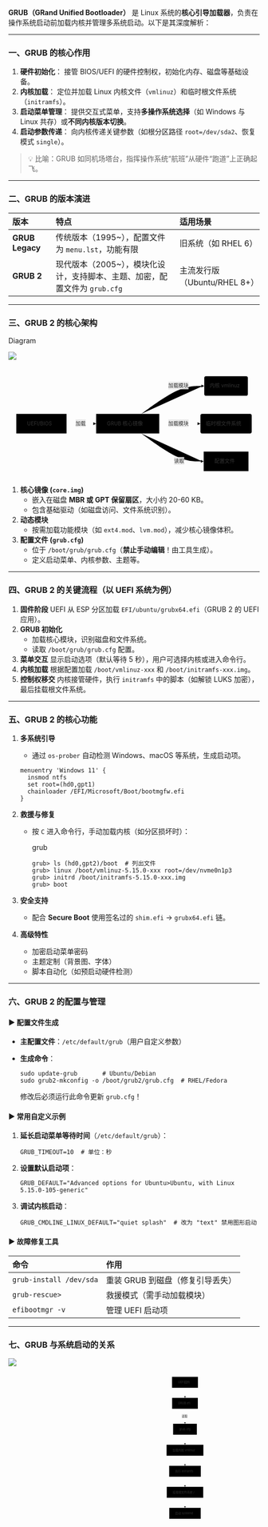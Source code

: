 **GRUB（GRand Unified Bootloader）** 是 Linux 系统的**核心引导加载器**，负责在操作系统启动前加载内核并管理多系统启动。以下是其深度解析：

------

### **一、GRUB 的核心作用**

1. **硬件初始化**：
   接管 BIOS/UEFI 的硬件控制权，初始化内存、磁盘等基础设备。
2. **内核加载**：
   定位并加载 Linux 内核文件（`vmlinuz`）和临时根文件系统（`initramfs`）。
3. **启动菜单管理**：
   提供交互式菜单，支持**多操作系统选择**（如 Windows 与 Linux 共存）或**不同内核版本切换**。
4. **启动参数传递**：
   向内核传递关键参数（如根分区路径 `root=/dev/sda2`、恢复模式 `single`）。

> 💡 比喻：GRUB 如同机场塔台，指挥操作系统“航班”从硬件“跑道”上正确起飞。

------

### **二、GRUB 的版本演进**

| **版本**        | 特点                                                         | 适用场景                     |
| :-------------- | :----------------------------------------------------------- | :--------------------------- |
| **GRUB Legacy** | 传统版本（1995~），配置文件为 `menu.lst`，功能有限           | 旧系统（如 RHEL 6）          |
| **GRUB 2**      | 现代版本（2005~），模块化设计，支持脚本、主题、加密，配置文件为 `grub.cfg` | 主流发行版（Ubuntu/RHEL 8+） |

------

### **三、GRUB 2 的核心架构**

Diagram

![](./grub1.png)

<svg role="graphics-document document" viewBox="-13.9 -13.9 695.5999877929687 305.79999999999995" class="flowchart mermaid-svg" xmlns="http://www.w3.org/2000/svg" width="100%" id="mermaid-svg-19" height="100%" style="max-width: 100%; transform-origin: 0px 0px; user-select: none; transform: translate(0px, 2.85651px) scale(1);"><g><marker orient="auto" markerHeight="8" markerWidth="8" markerUnits="userSpaceOnUse" refY="5" refX="5" viewBox="0 0 10 10" class="marker flowchart-v2" id="mermaid-svg-19_flowchart-v2-pointEnd"><path style="stroke-width: 1; stroke-dasharray: 1, 0;" class="arrowMarkerPath" d="M 0 0 L 10 5 L 0 10 z"></path></marker><marker orient="auto" markerHeight="8" markerWidth="8" markerUnits="userSpaceOnUse" refY="5" refX="4.5" viewBox="0 0 10 10" class="marker flowchart-v2" id="mermaid-svg-19_flowchart-v2-pointStart"><path style="stroke-width: 1; stroke-dasharray: 1, 0;" class="arrowMarkerPath" d="M 0 5 L 10 10 L 10 0 z"></path></marker><marker orient="auto" markerHeight="11" markerWidth="11" markerUnits="userSpaceOnUse" refY="5" refX="11" viewBox="0 0 10 10" class="marker flowchart-v2" id="mermaid-svg-19_flowchart-v2-circleEnd"><circle style="stroke-width: 1; stroke-dasharray: 1, 0;" class="arrowMarkerPath" r="5" cy="5" cx="5"></circle></marker><marker orient="auto" markerHeight="11" markerWidth="11" markerUnits="userSpaceOnUse" refY="5" refX="-1" viewBox="0 0 10 10" class="marker flowchart-v2" id="mermaid-svg-19_flowchart-v2-circleStart"><circle style="stroke-width: 1; stroke-dasharray: 1, 0;" class="arrowMarkerPath" r="5" cy="5" cx="5"></circle></marker><marker orient="auto" markerHeight="11" markerWidth="11" markerUnits="userSpaceOnUse" refY="5.2" refX="12" viewBox="0 0 11 11" class="marker cross flowchart-v2" id="mermaid-svg-19_flowchart-v2-crossEnd"><path style="stroke-width: 2; stroke-dasharray: 1, 0;" class="arrowMarkerPath" d="M 1,1 l 9,9 M 10,1 l -9,9"></path></marker><marker orient="auto" markerHeight="11" markerWidth="11" markerUnits="userSpaceOnUse" refY="5.2" refX="-1" viewBox="0 0 11 11" class="marker cross flowchart-v2" id="mermaid-svg-19_flowchart-v2-crossStart"><path style="stroke-width: 2; stroke-dasharray: 1, 0;" class="arrowMarkerPath" d="M 1,1 l 9,9 M 10,1 l -9,9"></path></marker><g class="root"><g class="clusters"></g><g class="edgePaths"><path marker-end="url(#mermaid-svg-19_flowchart-v2-pointEnd)" style="" class="edge-thickness-normal edge-pattern-solid edge-thickness-normal edge-pattern-solid flowchart-link" id="L_UEFI/BIOS_core.img_0" d="M147.125,139L153.958,139C160.792,139,174.458,139,187.458,139C200.458,139,212.792,139,218.958,139L225.125,139"></path><path marker-end="url(#mermaid-svg-19_flowchart-v2-pointEnd)" style="" class="edge-thickness-normal edge-pattern-solid edge-thickness-normal edge-pattern-solid flowchart-link" id="L_core.img_kernel_0" d="M353.935,112L371.746,99.167C389.556,86.333,425.178,60.667,453.599,47.833C482.019,35,503.238,35,513.847,35L524.456,35"></path><path marker-end="url(#mermaid-svg-19_flowchart-v2-pointEnd)" style="" class="edge-thickness-normal edge-pattern-solid edge-thickness-normal edge-pattern-solid flowchart-link" id="L_core.img_initramfs_0" d="M403.8,139L413.3,139C422.8,139,441.8,139,460.133,139C478.467,139,496.133,139,504.967,139L513.8,139"></path><path marker-end="url(#mermaid-svg-19_flowchart-v2-pointEnd)" style="" class="edge-thickness-normal edge-pattern-solid edge-thickness-normal edge-pattern-solid flowchart-link" id="L_core.img_grub.cfg_0" d="M353.935,166L371.746,178.833C389.556,191.667,425.178,217.333,453.322,230.167C481.467,243,502.133,243,512.467,243L522.8,243"></path></g><g class="edgeLabels"><g transform="translate(188.125, 139)" class="edgeLabel"><g transform="translate(-16, -12)" class="label"><foreignObject height="24" width="32"><div class="labelBkg" xmlns="http://www.w3.org/1999/xhtml" style="background-color: rgba(232, 232, 232, 0.5); display: table-cell; white-space: nowrap; line-height: 1.5; max-width: 200px; text-align: center;"><span class="edgeLabel" style="fill: rgb(51, 51, 51); color: rgb(51, 51, 51); background-color: rgba(232, 232, 232, 0.8); text-align: center;"><p style="margin: 0px; background-color: rgba(232, 232, 232, 0.8);">加载</p></span></div></foreignObject></g></g><g transform="translate(460.8000030517578, 35)" class="edgeLabel"><g transform="translate(-32, -12)" class="label"><foreignObject height="24" width="64"><div class="labelBkg" xmlns="http://www.w3.org/1999/xhtml" style="background-color: rgba(232, 232, 232, 0.5); display: table-cell; white-space: nowrap; line-height: 1.5; max-width: 200px; text-align: center;"><span class="edgeLabel" style="fill: rgb(51, 51, 51); color: rgb(51, 51, 51); background-color: rgba(232, 232, 232, 0.8); text-align: center;"><p style="margin: 0px; background-color: rgba(232, 232, 232, 0.8);">加载模块</p></span></div></foreignObject></g></g><g transform="translate(460.8000030517578, 139)" class="edgeLabel"><g transform="translate(-32, -12)" class="label"><foreignObject height="24" width="64"><div class="labelBkg" xmlns="http://www.w3.org/1999/xhtml" style="background-color: rgba(232, 232, 232, 0.5); display: table-cell; white-space: nowrap; line-height: 1.5; max-width: 200px; text-align: center;"><span class="edgeLabel" style="fill: rgb(51, 51, 51); color: rgb(51, 51, 51); background-color: rgba(232, 232, 232, 0.8); text-align: center;"><p style="margin: 0px; background-color: rgba(232, 232, 232, 0.8);">加载模块</p></span></div></foreignObject></g></g><g transform="translate(460.8000030517578, 243)" class="edgeLabel"><g transform="translate(-16, -12)" class="label"><foreignObject height="24" width="32"><div class="labelBkg" xmlns="http://www.w3.org/1999/xhtml" style="background-color: rgba(232, 232, 232, 0.5); display: table-cell; white-space: nowrap; line-height: 1.5; max-width: 200px; text-align: center;"><span class="edgeLabel" style="fill: rgb(51, 51, 51); color: rgb(51, 51, 51); background-color: rgba(232, 232, 232, 0.8); text-align: center;"><p style="margin: 0px; background-color: rgba(232, 232, 232, 0.8);">读取</p></span></div></foreignObject></g></g></g><g class="nodes"><g transform="translate(77.5625, 139)" id="flowchart-UEFI/BIOS-0" class="node default"><rect height="54" width="139.125" y="-27" x="-69.5625" style="" class="basic label-container"></rect><g transform="translate(-39.5625, -12)" style="" class="label"><rect></rect><foreignObject height="24" width="79.125"><div xmlns="http://www.w3.org/1999/xhtml" style="display: table-cell; white-space: nowrap; line-height: 1.5; max-width: 200px; text-align: center;"><span class="nodeLabel" style="fill: rgb(51, 51, 51); color: rgb(51, 51, 51);"><p style="margin: 0px;">UEFI/BIOS</p></span></div></foreignObject></g></g><g transform="translate(316.4625015258789, 139)" id="flowchart-core.img-1" class="node default"><rect height="54" width="174.6750030517578" y="-27" x="-87.3375015258789" style="" class="basic label-container"></rect><g transform="translate(-57.337501525878906, -12)" style="" class="label"><rect></rect><foreignObject height="24" width="114.67500305175781"><div xmlns="http://www.w3.org/1999/xhtml" style="display: table-cell; white-space: nowrap; line-height: 1.5; max-width: 200px; text-align: center;"><span class="nodeLabel" style="fill: rgb(51, 51, 51); color: rgb(51, 51, 51);"><p style="margin: 0px;">GRUB 核心镜像</p></span></div></foreignObject></g></g><g transform="translate(588.8000030517578, 35)" id="flowchart-kernel-3" class="node default"><rect height="54" width="120.6875" y="-27" x="-60.34375" ry="5" rx="5" style="" class="basic label-container"></rect><g transform="translate(-45.34375, -12)" style="" class="label"><rect></rect><foreignObject height="24" width="90.6875"><div xmlns="http://www.w3.org/1999/xhtml" style="display: table-cell; white-space: nowrap; line-height: 1.5; max-width: 200px; text-align: center;"><span class="nodeLabel" style="fill: rgb(51, 51, 51); color: rgb(51, 51, 51);"><p style="margin: 0px;">内核 vmlinuz</p></span></div></foreignObject></g></g><g transform="translate(588.8000030517578, 139)" id="flowchart-initramfs-5" class="node default"><rect height="54" width="142" y="-27" x="-71" ry="5" rx="5" style="" class="basic label-container"></rect><g transform="translate(-56, -12)" style="" class="label"><rect></rect><foreignObject height="24" width="112"><div xmlns="http://www.w3.org/1999/xhtml" style="display: table-cell; white-space: nowrap; line-height: 1.5; max-width: 200px; text-align: center;"><span class="nodeLabel" style="fill: rgb(51, 51, 51); color: rgb(51, 51, 51);"><p style="margin: 0px;">临时根文件系统</p></span></div></foreignObject></g></g><g transform="translate(588.8000030517578, 243)" id="flowchart-grub.cfg-7" class="node default"><rect height="54" width="124" y="-27" x="-62" style="" class="basic label-container"></rect><g transform="translate(-32, -12)" style="" class="label"><rect></rect><foreignObject height="24" width="64"><div xmlns="http://www.w3.org/1999/xhtml" style="display: table-cell; white-space: nowrap; line-height: 1.5; max-width: 200px; text-align: center;"><span class="nodeLabel" style="fill: rgb(51, 51, 51); color: rgb(51, 51, 51);"><p style="margin: 0px;">配置文件</p></span></div></foreignObject></g></g></g></g></g></svg>

1. **核心镜像 (`core.img`)**
   - 嵌入在磁盘 **MBR 或 GPT 保留扇区**，大小约 20-60 KB。
   - 包含基础驱动（如磁盘访问、文件系统识别）。
2. **动态模块**
   - 按需加载功能模块（如 `ext4.mod`、`lvm.mod`），减少核心镜像体积。
3. **配置文件 (`grub.cfg`)**
   - 位于 `/boot/grub/grub.cfg`（**禁止手动编辑**！由工具生成）。
   - 定义启动菜单、内核参数、主题等。

------

### **四、GRUB 2 的关键流程（以 UEFI 系统为例）**

1. **固件阶段**
   UEFI 从 ESP 分区加载 `EFI/ubuntu/grubx64.efi`（GRUB 2 的 UEFI 应用）。
2. **GRUB 初始化**
   - 加载核心模块，识别磁盘和文件系统。
   - 读取 `/boot/grub/grub.cfg` 配置。
3. **菜单交互**
   显示启动选项（默认等待 5 秒），用户可选择内核或进入命令行。
4. **内核加载**
   根据配置加载 `/boot/vmlinuz-xxx` 和 `/boot/initramfs-xxx.img`。
5. **控制权移交**
   内核接管硬件，执行 `initramfs` 中的脚本（如解锁 LUKS 加密），最后挂载根文件系统。

------

### **五、GRUB 2 的核心功能**

1. **多系统引导**

   - 通过 `os-prober` 自动检测 Windows、macOS 等系统，生成启动项。

   ```
   menuentry 'Windows 11' {
     insmod ntfs
     set root=(hd0,gpt1)
     chainloader /EFI/Microsoft/Boot/bootmgfw.efi
   }
   ```

2. **救援与修复**

   - 按 `C` 进入命令行，手动加载内核（如分区损坏时）：

     grub

     ```
     grub> ls (hd0,gpt2)/boot  # 列出文件
     grub> linux /boot/vmlinuz-5.15.0-xxx root=/dev/nvme0n1p3
     grub> initrd /boot/initramfs-5.15.0-xxx.img
     grub> boot
     ```

3. **安全支持**

   - 配合 **Secure Boot** 使用签名过的 `shim.efi` → `grubx64.efi` 链。

4. **高级特性**

   - 加密启动菜单密码
   - 主题定制（背景图、字体）
   - 脚本自动化（如预启动硬件检测）

------

### **六、GRUB 2 的配置与管理**

#### ▶ **配置文件生成**

- **主配置文件**：`/etc/default/grub`（用户自定义参数）

- **生成命令**：

  ```
  sudo update-grub       # Ubuntu/Debian
  sudo grub2-mkconfig -o /boot/grub2/grub.cfg  # RHEL/Fedora
  ```

  修改后必须运行此命令更新 `grub.cfg`！

#### ▶ **常用自定义示例**

1. **延长启动菜单等待时间**（`/etc/default/grub`）：

   ```
   GRUB_TIMEOUT=10  # 单位：秒
   ```

2. **设置默认启动项**：

   ```
   GRUB_DEFAULT="Advanced options for Ubuntu>Ubuntu, with Linux 5.15.0-105-generic"
   ```

3. **调试内核启动**：

   ```
   GRUB_CMDLINE_LINUX_DEFAULT="quiet splash"  # 改为 "text" 禁用图形启动
   ```

#### ▶ **故障修复工具**

| **命令**                | 作用                             |
| :---------------------- | :------------------------------- |
| `grub-install /dev/sda` | 重装 GRUB 到磁盘（修复引导丢失） |
| `grub-rescue>`          | 救援模式（需手动加载模块）       |
| `efibootmgr -v`         | 管理 UEFI 启动项                 |

------

### **七、GRUB 与系统启动的关系**

![](./grub2.png)

<svg role="graphics-document document" viewBox="-9.934375000000001 -9.934375000000001 218.55624999999998 737.8687500000001" class="flowchart mermaid-svg" xmlns="http://www.w3.org/2000/svg" width="100%" id="mermaid-svg-36" height="100%" style="max-width: 100%; transform-origin: 0px 0px; user-select: none; transform: translate(310.103px, 0px) scale(0.175259);"><g><marker orient="auto" markerHeight="8" markerWidth="8" markerUnits="userSpaceOnUse" refY="5" refX="5" viewBox="0 0 10 10" class="marker flowchart-v2" id="mermaid-svg-36_flowchart-v2-pointEnd"><path style="stroke-width: 1; stroke-dasharray: 1, 0;" class="arrowMarkerPath" d="M 0 0 L 10 5 L 0 10 z"></path></marker><marker orient="auto" markerHeight="8" markerWidth="8" markerUnits="userSpaceOnUse" refY="5" refX="4.5" viewBox="0 0 10 10" class="marker flowchart-v2" id="mermaid-svg-36_flowchart-v2-pointStart"><path style="stroke-width: 1; stroke-dasharray: 1, 0;" class="arrowMarkerPath" d="M 0 5 L 10 10 L 10 0 z"></path></marker><marker orient="auto" markerHeight="11" markerWidth="11" markerUnits="userSpaceOnUse" refY="5" refX="11" viewBox="0 0 10 10" class="marker flowchart-v2" id="mermaid-svg-36_flowchart-v2-circleEnd"><circle style="stroke-width: 1; stroke-dasharray: 1, 0;" class="arrowMarkerPath" r="5" cy="5" cx="5"></circle></marker><marker orient="auto" markerHeight="11" markerWidth="11" markerUnits="userSpaceOnUse" refY="5" refX="-1" viewBox="0 0 10 10" class="marker flowchart-v2" id="mermaid-svg-36_flowchart-v2-circleStart"><circle style="stroke-width: 1; stroke-dasharray: 1, 0;" class="arrowMarkerPath" r="5" cy="5" cx="5"></circle></marker><marker orient="auto" markerHeight="11" markerWidth="11" markerUnits="userSpaceOnUse" refY="5.2" refX="12" viewBox="0 0 11 11" class="marker cross flowchart-v2" id="mermaid-svg-36_flowchart-v2-crossEnd"><path style="stroke-width: 2; stroke-dasharray: 1, 0;" class="arrowMarkerPath" d="M 1,1 l 9,9 M 10,1 l -9,9"></path></marker><marker orient="auto" markerHeight="11" markerWidth="11" markerUnits="userSpaceOnUse" refY="5.2" refX="-1" viewBox="0 0 11 11" class="marker cross flowchart-v2" id="mermaid-svg-36_flowchart-v2-crossStart"><path style="stroke-width: 2; stroke-dasharray: 1, 0;" class="arrowMarkerPath" d="M 1,1 l 9,9 M 10,1 l -9,9"></path></marker><g class="root"><g class="clusters"></g><g class="edgePaths"><path marker-end="url(#mermaid-svg-36_flowchart-v2-pointEnd)" style="" class="edge-thickness-normal edge-pattern-solid edge-thickness-normal edge-pattern-solid flowchart-link" id="L_UEFI_GRUB_0" d="M99.344,62L99.344,66.167C99.344,70.333,99.344,78.667,99.344,86.333C99.344,94,99.344,101,99.344,104.5L99.344,108"></path><path marker-end="url(#mermaid-svg-36_flowchart-v2-pointEnd)" style="" class="edge-thickness-normal edge-pattern-solid edge-thickness-normal edge-pattern-solid flowchart-link" id="L_GRUB_grub.cfg_0" d="M99.344,166L99.344,172.167C99.344,178.333,99.344,190.667,99.344,202.333C99.344,214,99.344,225,99.344,230.5L99.344,236"></path><path marker-end="url(#mermaid-svg-36_flowchart-v2-pointEnd)" style="" class="edge-thickness-normal edge-pattern-solid edge-thickness-normal edge-pattern-solid flowchart-link" id="L_grub.cfg_Kernel_0" d="M99.344,294L99.344,298.167C99.344,302.333,99.344,310.667,99.344,318.333C99.344,326,99.344,333,99.344,336.5L99.344,340"></path><path marker-end="url(#mermaid-svg-36_flowchart-v2-pointEnd)" style="" class="edge-thickness-normal edge-pattern-solid edge-thickness-normal edge-pattern-solid flowchart-link" id="L_Kernel_Initramfs_0" d="M99.344,398L99.344,402.167C99.344,406.333,99.344,414.667,99.344,422.333C99.344,430,99.344,437,99.344,440.5L99.344,444"></path><path marker-end="url(#mermaid-svg-36_flowchart-v2-pointEnd)" style="" class="edge-thickness-normal edge-pattern-solid edge-thickness-normal edge-pattern-solid flowchart-link" id="L_Initramfs_Root_0" d="M99.344,502L99.344,506.167C99.344,510.333,99.344,518.667,99.344,526.333C99.344,534,99.344,541,99.344,544.5L99.344,548"></path><path marker-end="url(#mermaid-svg-36_flowchart-v2-pointEnd)" style="" class="edge-thickness-normal edge-pattern-solid edge-thickness-normal edge-pattern-solid flowchart-link" id="L_Root_Systemd_0" d="M99.344,606L99.344,610.167C99.344,614.333,99.344,622.667,99.344,630.333C99.344,638,99.344,645,99.344,648.5L99.344,652"></path></g><g class="edgeLabels"><g class="edgeLabel"><g transform="translate(0, 0)" class="label"><foreignObject height="0" width="0"><div class="labelBkg" xmlns="http://www.w3.org/1999/xhtml" style="background-color: rgba(232, 232, 232, 0.5); display: table-cell; white-space: nowrap; line-height: 1.5; max-width: 200px; text-align: center;"><span class="edgeLabel" style="fill: rgb(51, 51, 51); color: rgb(51, 51, 51); background-color: rgba(232, 232, 232, 0.8); text-align: center;"></span></div></foreignObject></g></g><g transform="translate(99.34375, 203)" class="edgeLabel"><g transform="translate(-16, -12)" class="label"><foreignObject height="24" width="32"><div class="labelBkg" xmlns="http://www.w3.org/1999/xhtml" style="background-color: rgba(232, 232, 232, 0.5); display: table-cell; white-space: nowrap; line-height: 1.5; max-width: 200px; text-align: center;"><span class="edgeLabel" style="fill: rgb(51, 51, 51); color: rgb(51, 51, 51); background-color: rgba(232, 232, 232, 0.8); text-align: center;"><p style="margin: 0px; background-color: rgba(232, 232, 232, 0.8);">读取</p></span></div></foreignObject></g></g><g class="edgeLabel"><g transform="translate(0, 0)" class="label"><foreignObject height="0" width="0"><div class="labelBkg" xmlns="http://www.w3.org/1999/xhtml" style="background-color: rgba(232, 232, 232, 0.5); display: table-cell; white-space: nowrap; line-height: 1.5; max-width: 200px; text-align: center;"><span class="edgeLabel" style="fill: rgb(51, 51, 51); color: rgb(51, 51, 51); background-color: rgba(232, 232, 232, 0.8); text-align: center;"></span></div></foreignObject></g></g><g class="edgeLabel"><g transform="translate(0, 0)" class="label"><foreignObject height="0" width="0"><div class="labelBkg" xmlns="http://www.w3.org/1999/xhtml" style="background-color: rgba(232, 232, 232, 0.5); display: table-cell; white-space: nowrap; line-height: 1.5; max-width: 200px; text-align: center;"><span class="edgeLabel" style="fill: rgb(51, 51, 51); color: rgb(51, 51, 51); background-color: rgba(232, 232, 232, 0.8); text-align: center;"></span></div></foreignObject></g></g><g class="edgeLabel"><g transform="translate(0, 0)" class="label"><foreignObject height="0" width="0"><div class="labelBkg" xmlns="http://www.w3.org/1999/xhtml" style="background-color: rgba(232, 232, 232, 0.5); display: table-cell; white-space: nowrap; line-height: 1.5; max-width: 200px; text-align: center;"><span class="edgeLabel" style="fill: rgb(51, 51, 51); color: rgb(51, 51, 51); background-color: rgba(232, 232, 232, 0.8); text-align: center;"></span></div></foreignObject></g></g><g class="edgeLabel"><g transform="translate(0, 0)" class="label"><foreignObject height="0" width="0"><div class="labelBkg" xmlns="http://www.w3.org/1999/xhtml" style="background-color: rgba(232, 232, 232, 0.5); display: table-cell; white-space: nowrap; line-height: 1.5; max-width: 200px; text-align: center;"><span class="edgeLabel" style="fill: rgb(51, 51, 51); color: rgb(51, 51, 51); background-color: rgba(232, 232, 232, 0.8); text-align: center;"></span></div></foreignObject></g></g></g><g class="nodes"><g transform="translate(99.34375, 35)" id="flowchart-UEFI-0" class="node default"><rect height="54" width="128.45000457763672" y="-27" x="-64.22500228881836" style="" class="basic label-container"></rect><g transform="translate(-34.22500228881836, -12)" style="" class="label"><rect></rect><foreignObject height="24" width="68.45000457763672"><div xmlns="http://www.w3.org/1999/xhtml" style="display: table-cell; white-space: nowrap; line-height: 1.5; max-width: 200px; text-align: center;"><span class="nodeLabel" style="fill: rgb(51, 51, 51); color: rgb(51, 51, 51);"><p style="margin: 0px;">UEFI固件</p></span></div></foreignObject></g></g><g transform="translate(99.34375, 139)" id="flowchart-GRUB-1" class="node default"><rect height="54" width="127.57500457763672" y="-27" x="-63.78750228881836" style="" class="basic label-container"></rect><g transform="translate(-33.78750228881836, -12)" style="" class="label"><rect></rect><foreignObject height="24" width="67.57500457763672"><div xmlns="http://www.w3.org/1999/xhtml" style="display: table-cell; white-space: nowrap; line-height: 1.5; max-width: 200px; text-align: center;"><span class="nodeLabel" style="fill: rgb(51, 51, 51); color: rgb(51, 51, 51);"><p style="margin: 0px;">GRUB.efi</p></span></div></foreignObject></g></g><g transform="translate(99.34375, 267)" id="flowchart-grub.cfg-3" class="node default"><rect height="54" width="117.8125" y="-27" x="-58.90625" style="" class="basic label-container"></rect><g transform="translate(-28.90625, -12)" style="" class="label"><rect></rect><foreignObject height="24" width="57.8125"><div xmlns="http://www.w3.org/1999/xhtml" style="display: table-cell; white-space: nowrap; line-height: 1.5; max-width: 200px; text-align: center;"><span class="nodeLabel" style="fill: rgb(51, 51, 51); color: rgb(51, 51, 51);"><p style="margin: 0px;">grub.cfg</p></span></div></foreignObject></g></g><g transform="translate(99.34375, 371)" id="flowchart-Kernel-5" class="node default"><rect height="54" width="182.6875" y="-27" x="-91.34375" style="" class="basic label-container"></rect><g transform="translate(-61.34375, -12)" style="" class="label"><rect></rect><foreignObject height="24" width="122.6875"><div xmlns="http://www.w3.org/1999/xhtml" style="display: table-cell; white-space: nowrap; line-height: 1.5; max-width: 200px; text-align: center;"><span class="nodeLabel" style="fill: rgb(51, 51, 51); color: rgb(51, 51, 51);"><p style="margin: 0px;">加载内核 vmlinuz</p></span></div></foreignObject></g></g><g transform="translate(99.34375, 475)" id="flowchart-Initramfs-7" class="node default"><rect height="54" width="156.9000015258789" y="-27" x="-78.45000076293945" style="" class="basic label-container"></rect><g transform="translate(-48.45000076293945, -12)" style="" class="label"><rect></rect><foreignObject height="24" width="96.9000015258789"><div xmlns="http://www.w3.org/1999/xhtml" style="display: table-cell; white-space: nowrap; line-height: 1.5; max-width: 200px; text-align: center;"><span class="nodeLabel" style="fill: rgb(51, 51, 51); color: rgb(51, 51, 51);"><p style="margin: 0px;">执行 initramfs</p></span></div></foreignObject></g></g><g transform="translate(99.34375, 579)" id="flowchart-Root-9" class="node default"><rect height="54" width="180.9000015258789" y="-27" x="-90.45000076293945" style="" class="basic label-container"></rect><g transform="translate(-60.45000076293945, -12)" style="" class="label"><rect></rect><foreignObject height="24" width="120.9000015258789"><div xmlns="http://www.w3.org/1999/xhtml" style="display: table-cell; white-space: nowrap; line-height: 1.5; max-width: 200px; text-align: center;"><span class="nodeLabel" style="fill: rgb(51, 51, 51); color: rgb(51, 51, 51);"><p style="margin: 0px;">挂载根文件系统 /</p></span></div></foreignObject></g></g><g transform="translate(99.34375, 683)" id="flowchart-Systemd-11" class="node default"><rect height="54" width="156.0250015258789" y="-27" x="-78.01250076293945" style="" class="basic label-container"></rect><g transform="translate(-48.01250076293945, -12)" style="" class="label"><rect></rect><foreignObject height="24" width="96.0250015258789"><div xmlns="http://www.w3.org/1999/xhtml" style="display: table-cell; white-space: nowrap; line-height: 1.5; max-width: 200px; text-align: center;"><span class="nodeLabel" style="fill: rgb(51, 51, 51); color: rgb(51, 51, 51);"><p style="margin: 0px;">启动 systemd</p></span></div></foreignObject></g></g></g></g></g></svg>

> ⚠️ **关键依赖**：
>
> - 若 `/boot` 分区损坏 → GRUB 无法加载内核 → 系统卡在 `grub>` 命令行
> - 若 `grub.cfg` 配置错误 → 内核启动参数错误 → 可能无法挂载根分区

------

### **总结**

- **GRUB 是 Linux 启动的“钥匙”**：承担从硬件初始化到内核加载的关键任务。
- **现代系统必用 GRUB 2**：支持 UEFI、多系统、脚本化等高级特性。
- **配置原则**：
  ✅ 修改 `/etc/default/grub` 而非直接编辑 `grub.cfg`
  ✅ 更新配置后必须运行 `update-grub` 或 `grub2-mkconfig`
  ✅ 加密分区需确保 `initramfs` 包含解密模块

> 💡 快速验证：执行 `systemd-analyze blame` 可查看启动各阶段耗时，GRUB 阶段通常标记为 `(loader)`。



### grub的修改位置：



qcow2建立的vm在启动时没有grub的menu出现，rhel8.10

可使用下面的方式，修改vm中的配置文件,

```
vi /etc/default/grub
GRUB_TIMEOUT=10
```

使用下面的命令，生成/boot/grub2/grub.cfg中的配置内容，

**注意，一般不直接修改/boot/grub2/grub.cfg**

grub2-mkconfig -o /boot/grub2/grub.cfg

grep timeout /boot/grub2/grub.cfg

